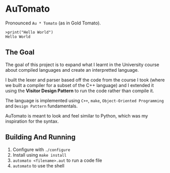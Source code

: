 # AuTomato

Pronounced `Au * Tomato` (as in Gold Tomato).

```
>print("Hello World")
Hello World
```

## The Goal

The goal of this project is to expand what I learnt in the University course about compiled languages and create an interpretted language.

I built the lexer and parser based off the code from the course I took (where we built a compiler for a subset of the C++ language) and I extended it using the **Visitor Design Pattern** to run the code rather than compile it.

The language is implemented using `C++`, `make`, `Object-Oriented Programming` and `Design Pattern` fundamentals.

AuTomato is meant to look and feel similar to Python, which was my inspiration for the syntax.

## Building And Running

1. Configure with `./configure`
2. Install using `make install`
3. `automato <filename>.aut` to run a code file
4. `automato` to use the shell
